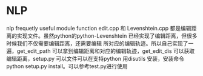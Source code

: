 # NLP
nlp frequetly useful module function
edit.cpp 和  Levenshtein.cpp 都是编辑距离的实现文件。虽然python的python-Levenshtein 已经实现了编辑距离，但很多时候我们不仅需要编辑距离，还需要编辑
所对应的编辑轨迹。所以自己实现了一遍，get_edit_path 可以拿到编辑距离和对应的编辑轨迹，get_edit_dis 可以获取编辑距离，setup.py 可以文件可以在支持python
用disutils 安装，安装命令 python setup.py install。可以参考test.py进行使用

